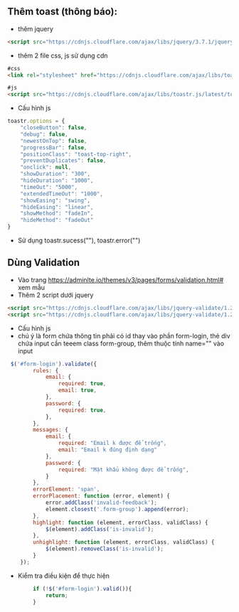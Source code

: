 ## Thêm toast (thông báo): 
- thêm jquery 
````html
<script src="https://cdnjs.cloudflare.com/ajax/libs/jquery/3.7.1/jquery.min.js" integrity="sha512-v2CJ7UaYy4JwqLDIrZUI/4hqeoQieOmAZNXBeQyjo21dadnwR+8ZaIJVT8EE2iyI61OV8e6M8PP2/4hpQINQ/g==" crossorigin="anonymous" referrerpolicy="no-referrer"></script>
````
- thêm 2 file css, js sử dụng cdn
````html
#css
<link rel="stylesheet" href="https://cdnjs.cloudflare.com/ajax/libs/toastr.js/latest/toastr.css" integrity="sha512-3pIirOrwegjM6erE5gPSwkUzO+3cTjpnV9lexlNZqvupR64iZBnOOTiiLPb9M36zpMScbmUNIcHUqKD47M719g==" crossorigin="anonymous" referrerpolicy="no-referrer" />

#js
<script src="https://cdnjs.cloudflare.com/ajax/libs/toastr.js/latest/toastr.min.js" integrity="sha512-VEd+nq25CkR676O+pLBnDW09R7VQX9Mdiij052gVCp5yVH3jGtH70Ho/UUv4mJDsEdTvqRCFZg0NKGiojGnUCw==" crossorigin="anonymous" referrerpolicy="no-referrer"></script>
````
- Cấu hình js
````js
toastr.options = {
    "closeButton": false,
    "debug": false,
    "newestOnTop": false,
    "progressBar": false,
    "positionClass": "toast-top-right",
    "preventDuplicates": false,
    "onclick": null,
    "showDuration": "300",
    "hideDuration": "1000",
    "timeOut": "5000",
    "extendedTimeOut": "1000",
    "showEasing": "swing",
    "hideEasing": "linear",
    "showMethod": "fadeIn",
    "hideMethod": "fadeOut"
}
````
- Sử dụng toastr.sucess(""), toastr.error("")

## Dùng Validation
- Vào trang https://adminlte.io/themes/v3/pages/forms/validation.html# xem mẫu
- Thêm 2 script dưới jquery
````html
<script src="https://cdnjs.cloudflare.com/ajax/libs/jquery-validate/1.20.0/jquery.validate.min.js" integrity="sha512-WMEKGZ7L5LWgaPeJtw9MBM4i5w5OSBlSjTjCtSnvFJGSVD26gE5+Td12qN5pvWXhuWaWcVwF++F7aqu9cvqP0A==" crossorigin="anonymous" referrerpolicy="no-referrer"></script>
<script src="https://cdnjs.cloudflare.com/ajax/libs/jquery-validate/1.20.0/additional-methods.min.js" integrity="sha512-TiQST7x/0aMjgVTcep29gi+q5Lk5gVTUPE9XgN0g96rwtjEjLpod4mlBRKWHeBcvGBAEvJBmfDqh2hfMMmg+5A==" crossorigin="anonymous" referrerpolicy="no-referrer"></script>
````
- Cấu hình js
- chú ý là form chứa thông tin phải có id thay vào phần form-login, thẻ div chứa input cần teeem class form-group, thêm thuộc tính name="" vào input
````js
 $('#form-login').validate({
        rules: {
            email: {
                required: true,
                email: true,
            },
            password: {
                required: true,
            },
        },
        messages: {
            email: {
                required: "Email k được để trống",
                email: "Email k đúng định dạng"
            },
            password: {
                required: "Mật khẩu không được để trống",
            }
        },
        errorElement: 'span',
        errorPlacement: function (error, element) {
            error.addClass('invalid-feedback');
            element.closest('.form-group').append(error);
        },
        highlight: function (element, errorClass, validClass) {
            $(element).addClass('is-invalid');
        },
        unhighlight: function (element, errorClass, validClass) {
            $(element).removeClass('is-invalid');
        }
    });
````
- Kiểm tra điều kiện để thực hiện
````js
        if (!$('#form-login').valid()){
            return;
        }
````

